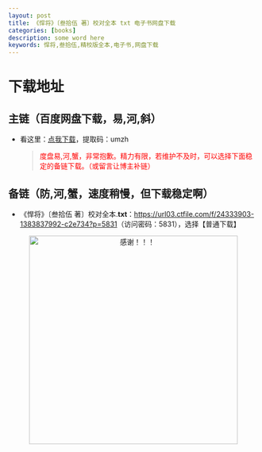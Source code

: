 ```yaml
---
layout: post
title: 《悍将》〔叁拾伍 著〕校对全本 txt 电子书网盘下载
categories: [books]
description: some word here
keywords: 悍将,叁拾伍,精校版全本,电子书,网盘下载
---
```


# 下载地址

## 主链（百度网盘下载，易,河,斜）

- 看这里：[点我下载](https://pan.baidu.com/s/1iMXUbSbtZQZjDcqDmnWUyw?pwd=umzh)，提取码：umzh

  > <p style="color:red" >度盘易,河,蟹，非常抱歉。精力有限，若维护不及时，可以选择下面稳定的备链下载。（或留言让博主补链）</p>

## 备链（防,河,蟹，速度稍慢，但下载稳定啊）

- 《悍将》〔叁拾伍 著〕校对全本.**txt**：<https://url03.ctfile.com/f/24333903-1383837992-c2e734?p=5831>（访问密码：5831），选择【普通下载】

<div align="center"><img src="https://pic.imgdb.cn/item/6707df6bd29ded1a8ce37031.gif" alt="感谢！！！" width="420px" height="auto"/></div>
